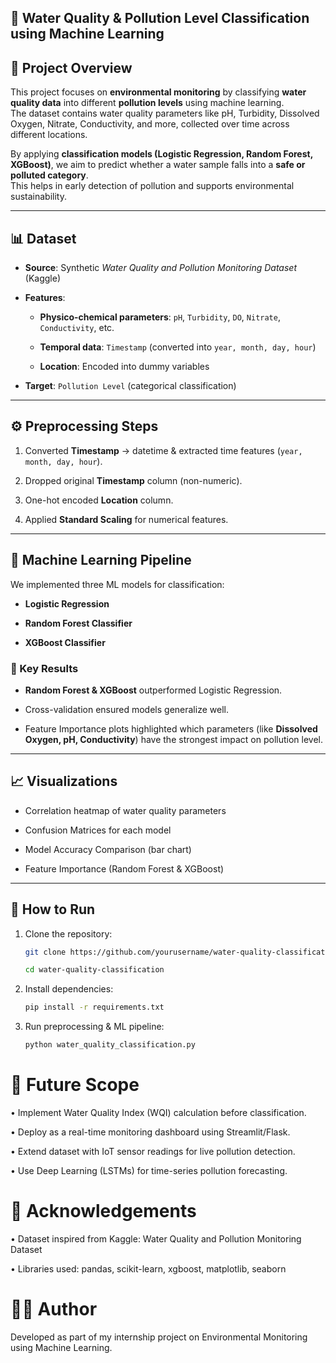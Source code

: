 ## 🌊 Water Quality & Pollution Level Classification using Machine Learning

## 📌 Project Overview
This project focuses on **environmental monitoring** by classifying **water quality data** into different **pollution levels** using machine learning.  
The dataset contains water quality parameters like pH, Turbidity, Dissolved Oxygen, Nitrate, Conductivity, and more, collected over time across different locations.

By applying **classification models (Logistic Regression, Random Forest, XGBoost)**, we aim to predict whether a water sample falls into a **safe or polluted category**.  
This helps in early detection of pollution and supports environmental sustainability.

---

## 📊 Dataset
- **Source**: Synthetic *Water Quality and Pollution Monitoring Dataset* (Kaggle)
  
- **Features**:
  
  - **Physico-chemical parameters**: `pH`, `Turbidity`, `DO`, `Nitrate`, `Conductivity`, etc.
    
  - **Temporal data**: `Timestamp` (converted into `year, month, day, hour`)
    
  - **Location**: Encoded into dummy variables
    
- **Target**: `Pollution Level` (categorical classification)

---

## ⚙️ Preprocessing Steps

1. Converted **Timestamp** → datetime & extracted time features (`year, month, day, hour`).
   
2. Dropped original **Timestamp** column (non-numeric).
   
3. One-hot encoded **Location** column.
  
4. Applied **Standard Scaling** for numerical features.  

---

## 🤖 Machine Learning Pipeline

We implemented three ML models for classification:

- **Logistic Regression**
  
- **Random Forest Classifier**
  
- **XGBoost Classifier**

### 📌 Key Results

- **Random Forest & XGBoost** outperformed Logistic Regression.
  
- Cross-validation ensured models generalize well.
  
- Feature Importance plots highlighted which parameters (like **Dissolved Oxygen, pH, Conductivity**) have the strongest impact on pollution level.

---

## 📈 Visualizations

- Correlation heatmap of water quality parameters
  
- Confusion Matrices for each model
  
- Model Accuracy Comparison (bar chart)
  
- Feature Importance (Random Forest & XGBoost)  

---

## 🚀 How to Run
1. Clone the repository:
   
   ```bash
   git clone https://github.com/yourusername/water-quality-classification.git
   
   cd water-quality-classification


2. Install dependencies:
   ```bash
   pip install -r requirements.txt


3. Run preprocessing & ML pipeline:
   ```bash
   python water_quality_classification.py

# 🔮 Future Scope
•	Implement Water Quality Index (WQI) calculation before classification.

•	Deploy as a real-time monitoring dashboard using Streamlit/Flask.

•	Extend dataset with IoT sensor readings for live pollution detection.

•	Use Deep Learning (LSTMs) for time-series pollution forecasting.

# 🙌 Acknowledgements
•	Dataset inspired from Kaggle: Water Quality and Pollution Monitoring Dataset

•	Libraries used: pandas, scikit-learn, xgboost, matplotlib, seaborn

# 👨‍💻 Author
Developed as part of my internship project on Environmental Monitoring using Machine Learning.





